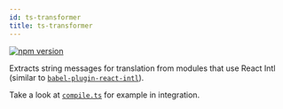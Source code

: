 ```yaml
---
id: ts-transformer
title: ts-transformer
---
```


[![npm version](https://badgen.net/npm/v/@formatjs/ts-transformer)](https://badgen.net/npm/v/@formatjs/ts-transformer)

Extracts string messages for translation from modules that use React Intl (similar to [`babel-plugin-react-intl`](babel-plugin.md)).

Take a look at [`compile.ts`](compile.ts) for example in integration.
